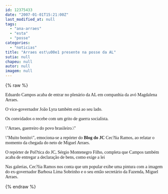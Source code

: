 ```yaml
---
id: 12375433
date: "2007-01-01T15:21:00Z"
last_modified_at: null
tags:
  - "ana-arraes"
  - "esta"
  - "posse"
categories:
  - "noticias"
title: "Arraes est\u00e1 presente na posse da AL"
sutia: null
chapeu: null
autor: null
imagem: null
---
```

{% raw %}
<p><P><FONT face=Verdana>Eduardo Campos acaba de entrar no plenário da AL em companhia da avó Magdalena Arraes.</FONT></P></p>
<p><P><FONT face=Verdana>O vice-governador João Lyra também está ao seu lado.</FONT></P></p>
<p><P><FONT face=Verdana>Os convidados o recebe com um grito de guerra socialista.</FONT></P></p>
<p><P><FONT face=Verdana>\"Arraes, guerreiro do povo brasileiro.\" </FONT></P></p>
<p><P><FONT face=Verdana>\"Muito bonito\", emociona-se a repórter do <STRONG>Blog do JC</STRONG> Cec?lia Ramos, ao relatar o momento da chegada do neto de Miguel Arraes.<BR></FONT></P></p>
<p><P><FONT face=Verdana>O repórter de Pol?tica do&nbsp;JC, Sérgio Montenegro Filho, completa que Campos também acaba de entregar a declaração de bens, como exige a lei</FONT></P></p>
<p><P><FONT face=Verdana>Nas galerias, Cec?lia Ramos nos conta que um popular&nbsp;exibe uma pintura com a imagem do ex-governador Barbosa Lima Sobrinho e o seu então secretário da Fazenda, Miguel Arraes. </FONT></P> </p>
{% endraw %}
